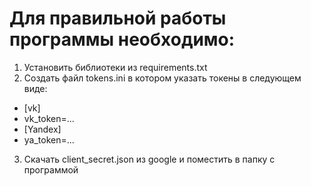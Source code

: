 # Для правильной работы программы необходимо:
1. Установить библиотеки из requirements.txt
2. Создать файл tokens.ini в котором указать токены в следующем виде:
- [vk]
- vk_token=...
- [Yandex]
- ya_token=...
3. Скачать client_secret.json из google и поместить в папку с программой